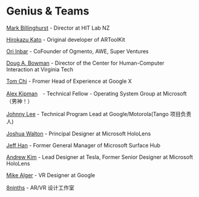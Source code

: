 # Genius & Teams

[Mark Billinghurst](https://www.linkedin.com/in/mark-billinghurst-4a636/) - Director at HIT Lab NZ


[Hirokazu Kato](http://imd.naist.jp/imdweb_wp/people/hirokazu-kato/) - Original developer of ARToolKit

[Ori Inbar](https://www.linkedin.com/in/oriinbar) - CoFounder of Ogmento, AWE, Super Ventures

[Doug A. Bowman](https://research.cs.vt.edu/3di/user/123) - Director of the Center for Human-Computer Interaction at Virginia Tech


[Tom Chi](https://www.linkedin.com/in/thegoodtomchi/) - Fromer Head of Experience at Google X


[Alex Kipman](https://www.linkedin.com/in/akipman/)　- Technical Fellow - Operating System Group at Microsoft（男神！）


[Johnny Lee](https://www.linkedin.com/in/johnnychunglee/) - Technical Program Lead at Google/Motorola(Tango 项目负责人)


[Joshua Walton](https://www.linkedin.com/in/thisnewmedia/) - Principal Designer at Microsoft HoloLens


[Jeff Han](https://www.linkedin.com/in/jhan0/) - Former General Manager of  Microsoft Surface Hub


[Andrew Kim](https://www.linkedin.com/in/andrew-kim-40540625/) - Lead Designer at Tesla, Former Senior Designer at Microsoft HoloLens


[Mike Alger](https://www.linkedin.com/in/mikealger/) - VR Designer at Google


[8ninths](http://8ninths.com/design-patterns/) - AR/VR 设计工作室

